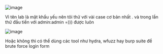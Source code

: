 ![image](https://github.com/nguyenngocdung18/RootMe/assets/134156226/2949e78e-84e4-4c4b-8d0b-b7eaa4b94bcc)

Vì tên lab là mật khẩu yếu nên tôi thử với vài case cơ bản nhất . và trong lần thử đầu tiền với admin:admin =))) được luôn

![image](https://github.com/nguyenngocdung18/RootMe/assets/134156226/094d5e13-2817-4a8b-bc61-4832d555df15)

Hoặc không thì có thể dùng các tool như hydra, wfuzz hay burp suite để brute force login form


